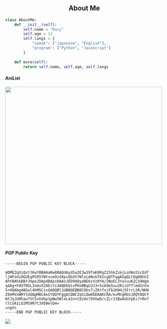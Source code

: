 <h2 align="center">About Me </h2>

```python
class AboutMe:
    def __init__(self):
        self.name = "Rucy"
        self.age = 13
        self.langs = {
            "speak": ["Japanese", "English"],
            "program": ["Python", "JavaScript"]
        }
    
    def more(self):
        return self.name, self.age, self.langs
```

#### AniList
<img src="https://img.anili.st/user/6670746" width="500">

#### PGP Public Key
```pgp
-----BEGIN PGP PUBLIC KEY BLOCK-----

mDMEZqXiQxYJKwYBBAHaRw8BAQdAyd5a2E3w19faK8RqZ2ShkZzmjLoXWu51cEdf
ljWFodi0GUEgPG95YWtvcm9zdXpvQGdtYWlsLmNvbT6IcgQTFggAGgQLCQgHAhUI
AhYBAhkBBYJmpeJDAp4BApsDAAoJED968yeBE6zVz0YA/2NoEL3Ya+uuK2L59Hgm
q4Ag+FdUTNSLIm4vXZ4EiYs3AQDkbtvPHxBBqCUJ3+5z69e5uu2RicU7flmdInVa
5+HQAbg4BGal4kMSCisGAQQBl1UBBQEBB0C0bs7jZ6tfnjFb2KN4j5FrrLSR/NH8
Z9eMVxWRYlUQQgMBCAeIYQQYFggACQWCZqXiQwKbDAAKCRA/evMngROs1RQYAQCY
NfJqJU0hao7VCSvhUbp3pNw5WleL42o+C0z8x79VUwD/cZLr1IBaAGGYpEi7+Rnf
tlCUA1LO2MS9R7C3XEWelQ4=
=ngVs
-----END PGP PUBLIC KEY BLOCK-----
```
<a href="https://t.me/wappastei" target="_blank"><img src="https://img.shields.io/badge/Telegram-%40wappastei-28a8ea"></a>
